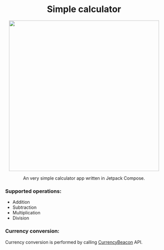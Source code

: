 # <div align="center">Simple calculator</div>
<div align="center"><img src="https://i.imgur.com/7CKnw3Q.png" height="480"></div>
<div align="center"><p>An very simple calculator app written in Jetpack Compose.</p></div>

### Supported operations:
- Addition
- Subtraction
- Multiplication
- Division

### Currency conversion:
Currency conversion is performed by calling [CurrencyBeacon](https://currencybeacon.com/) API.